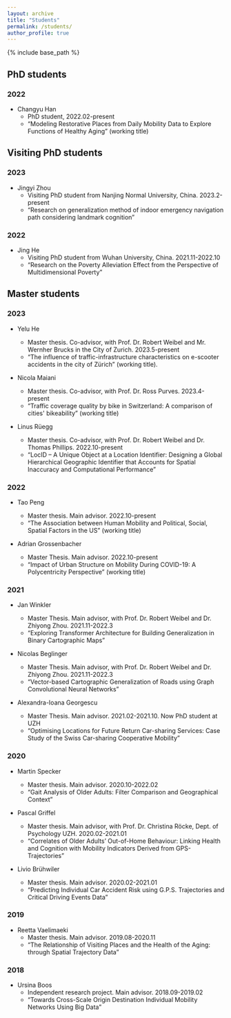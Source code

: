 ```yaml
---
layout: archive
title: "Students"
permalink: /students/
author_profile: true
---
```


{% include base_path %}

## PhD students
### 2022
* Changyu Han
  * PhD student, 2022.02-present 
  * “Modeling Restorative Places from Daily Mobility Data to Explore Functions of Healthy Aging” (working title)

## Visiting PhD students
### 2023
* Jingyi Zhou
  * Visiting PhD student from Nanjing Normal University, China. 2023.2-present
  * “Research on generalization method of indoor emergency navigation path considering landmark cognition”

### 2022
* Jing He
  * Visiting PhD student from Wuhan University, China. 2021.11-2022.10
  * “Research on the Poverty Alleviation Effect from the Perspective of Multidimensional Poverty” 


## Master students
### 2023
* Yelu He
  * Master thesis. Co-advisor, with Prof. Dr. Robert Weibel and Mr. Wernher Brucks in the City of Zurich. 2023.5-present 
  * “The influence of traffic-infrastructure characteristics on e-scooter accidents in the city of Zürich” (working title). 

* Nicola Maiani
  * Master thesis. Co-advisor, with Prof. Dr. Ross Purves. 2023.4-present 
  * “Traffic coverage quality by bike in Switzerland: A comparison of cities' bikeability” (working title)

* Linus Rüegg
  *  Master thesis. Co-advisor, with Prof. Dr. Robert Weibel and Dr. Thomas Phillips. 2022.10-present 
  * “LocID – A Unique Object at a Location Identifier: Designing a Global Hierarchical Geographic Identifier that Accounts for Spatial Inaccuracy and Computational Performance”

### 2022
* Tao Peng
  * Master thesis. Main advisor. 2022.10-present 
  * “The Association between Human Mobility and Political, Social, Spatial Factors in the US” (working title)
    
* Adrian Grossenbacher
  * Master Thesis. Main advisor. 2022.10-present 
  * “Impact of Urban Structure on Mobility During COVID-19: A Polycentricity Perspective” (working title)

### 2021
* Jan Winkler
  * Master Thesis. Main advisor, with Prof. Dr. Robert Weibel and Dr. Zhiyong Zhou. 2021.11-2022.3
  * “Exploring Transformer Architecture for Building Generalization in Binary Cartographic Maps”

* Nicolas Beglinger
  * Master Thesis. Main advisor, with Prof. Dr. Robert Weibel and Dr. Zhiyong Zhou. 2021.11-2022.3 
  * “Vector-based Cartographic Generalization of Roads using Graph Convolutional Neural Networks”
    
* Alexandra-Ioana Georgescu
  * Master Thesis. Main advisor. 2021.02-2021.10. Now PhD student at UZH
  * “Optimising Locations for Future Return Car-sharing Services: Case Study of the Swiss Car-sharing Cooperative Mobility” 

### 2020
* Martin Specker
  * Master thesis. Main advisor. 2020.10-2022.02   
  * “Gait Analysis of Older Adults: Filter Comparison and Geographical Context”

* Pascal Griffel
  * Master thesis. Main advisor, with Prof. Dr. Christina Röcke, Dept. of Psychology UZH. 2020.02-2021.01 
  * “Correlates of Older Adults’ Out-of-Home Behaviour: Linking Health and Cognition with Mobility Indicators Derived from GPS-Trajectories”

* Livio Brühwiler
  * Master thesis. Main advisor. 2020.02-2021.01
  * “Predicting Individual Car Accident Risk using G.P.S. Trajectories and Critical Driving Events Data”

### 2019
* Reetta Vaelimaeki
  * Master thesis. Main advisor. 2019.08-2020.11   
  * “The Relationship of Visiting Places and the Health of the Aging: through Spatial Trajectory Data” 

### 2018
* Ursina Boos
  * Independent research project. Main advisor. 2018.09-2019.02 
  * “Towards Cross-Scale Origin Destination Individual Mobility Networks Using Big Data” 

